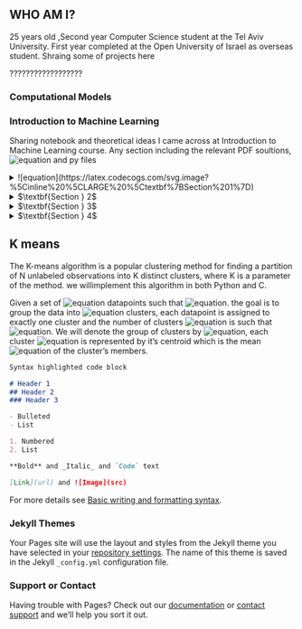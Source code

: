 ## WHO AM I?
25 years old ,Second year Computer Science student at the Tel
Aviv University.
First year completed at the Open University of Israel as overseas student. 
Shraing some of projects here

??????????????????

### Computational Models
### $\textbf{Introduction to Machine Learning}$
 
Sharing notebook and theoretical ideas I came across at Introduction to Machine Learning course.
Any section including the relevant  PDF soultions, ![equation](https://latex.codecogs.com/svg.image?\text{\TeX})   and py files


<details><summary> ![equation](https://latex.codecogs.com/svg.image?%5Cinline%20%5CLARGE%20%5Ctextbf%7BSection%201%7D) </summary>
<p>
  
![equation](https://latex.codecogs.com/svg.image?\textbf{Theory&space;Part}&space;)
\
  [1.1](https://github.com/saarbk/Introduction-to-Machine-Learning/tree/master/Section1.0/section_1.pdf) Linear Algebra
  \
  [1.2](https://github.com/saarbk/Introduction-to-Machine-Learning/tree/master/Section1.0/section_1.pdf) Calculus and Probability
  \
  [1.3](https://github.com/saarbk/Introduction-to-Machine-Learning/tree/master/Section1.0/section_1.pdf) Optimal Classifiers and Decision Rules
  \
  [1.4](https://github.com/saarbk/Introduction-to-Machine-Learning/tree/master/Section1.0/section_1.pdf)  Multivariate normal (or Gaussian) distribution
  
  
![equation](https://latex.codecogs.com/svg.image?\textbf{Programming&space;Part}&space;)
\
[Visualizing the Hoeffding bound.](https://github.com/saarbk/Introduction-to-Machine-Learning/tree/master/Section1.0/plot1.png)
[k-NN algorithm.](https://github.com/saarbk/Introduction-to-Machine-Learning/tree/master/Section1.0/KNN.py)

</p>
</details>

<details><summary>  $\textbf{Section } 2$ </summary>
<p>
  
 ![equation](https://latex.codecogs.com/svg.image?\textbf{Theory&space;Part}&space;)
\
[2.1](https://github.com/saarbk/Introduction-to-Machine-Learning/tree/master/Section2.0/Section2.pdf) PAC learnability of ℓ2-balls around the origin
\
[2.2](https://github.com/saarbk/Introduction-to-Machine-Learning/tree/master/Section2.0/Section2.pdf) PAC in Expectation
\
[2.3](https://github.com/saarbk/Introduction-to-Machine-Learning/tree/master/Section2.0/Section2.pdf) Union Of Intervals 
\
[2.4](https://github.com/saarbk/Introduction-to-Machine-Learning/tree/master/Section2.0/Section2.pdf) Prediction by polynomials
\
[2.5](https://github.com/saarbk/Introduction-to-Machine-Learning/tree/master/Section2.0/Section2.pdf) Structural Risk Minimization

![equation](https://latex.codecogs.com/svg.image?\textbf{Programming&space;Part}&space;)

[Union Of Intervals.](https://github.com/saarbk/Introduction-to-Machine-Learning/tree/master/EX2/union_of_intervals.py)
Study the hypothesis class of a finite
union of disjoint intervals, and the properties of the ERM algorithm for this class.
To review, let the sample space be ![equation](https://latex.codecogs.com/svg.image?X&space;=&space;[0,&space;1]) and assume we study a binary classification problem,i.e. ![equation](https://latex.codecogs.com/svg.image?Y&space;=&space;0,&space;1).
We will try to learn using an hypothesis class that consists of k disjoint intervals. 
define the corresponding hypothesis as  
   
   ![equation](https://latex.codecogs.com/svg.image?%5Cinline%20h_I(x)=%5Cbegin%7Bcases%7D1%20&%5Ctext%7Bif%20%7D%20x%5Cin%20%5Bl_1,u_1%5D%5Ccup%20%5Cdots%20%5Ccup%20%5Bl_k,u_k%5D%20%5C%5C1%20&%5Ctext%7Botherwise%7D%20%20%20%20%20%20%20%20%20%20%20%20%20%20%20%20%20%20%20%20%20%20%20%20%20%20%20%20%20%20%5Cend%7Bcases%7D)
  
</p>
</details>

<details><summary>  $\textbf{Section } 3$ </summary>
<p>
 
 ![equation](https://latex.codecogs.com/svg.image?\textbf{Theory&space;Part}&space;)
\
[3.1](https://github.com/saarbk/Introduction-to-Machine-Learning/tree/master/Section3.0/section3.pdf) Step-size Perceptron
\
[3.2](https://github.com/saarbk/Introduction-to-Machine-Learning/tree/master/Section3.0/section3.pdf) Convex functions
\
[3.3](https://github.com/saarbk/Introduction-to-Machine-Learning/tree/master/Section3.0/section3.pdf) GD with projection
\
[3.4](https://github.com/saarbk/Introduction-to-Machine-Learning/tree/master/Section3.0/section3.pdf) Gradient Descent on Smooth Functions

![equation](https://latex.codecogs.com/svg.image?\textbf{Programming&space;Part}&space;)

[SGD for Hinge loss.](Section3.0/sgd.py)
In the file skeleton sgd.py there is an helper function. The function reads the examples labelled 0, 8 
and returns them with the labels −1/+1. In case you are unable to
read the MNIST data with the provided script, you can download the file from [ Here](https://github.com/amplab/datasciencesp14/blob/master/lab7/mldata/mnist-original.mat). 

![equation](https://latex.codecogs.com/svg.image?\inline&space;\large&space;\bg{red}\ell(y)_{hinge}=\max&space;(0,1-\mathbf{x}_i&space;y_i))


[SGD for log-loss.](Section3.0/sgd.py)
In this exercise we will optimize the log loss defined
as follows:

![equation](https://latex.codecogs.com/svg.image?\ell_{log}(\mathbf{w},x,y)&space;=&space;\log(1&plus;e^{-y\mathbf{w}\cdot&space;x})) 
  
</p>
</details>

<details><summary>  $\textbf{Section } 4$ </summary>
<p>
 
 ![equation](https://latex.codecogs.com/svg.image?\textbf{Theory&space;Part}&space;)
\
[4.1](https://github.com/saarbk/Introduction-to-Machine-Learning/tree/master/Section4.0/section_4.pdf) SVM with multiple classes
\
[4.2](https://github.com/saarbk/Introduction-to-Machine-Learning/tree/master/Section4.0/section_4.pdf) Soft-SVM bound using hard-SVM
\
[4.3](https://github.com/saarbk/Introduction-to-Machine-Learning/tree/master/Section4.0/section_4.pdf) Separability using polynomial kernel
\
[4.4](https://github.com/saarbk/Introduction-to-Machine-Learning/tree/master/Section4.0/section_4.pdf) Expressivity of ReLU networks
\
[4.5](https://github.com/saarbk/Introduction-to-Machine-Learning/tree/master/Section4.0/section_4.pdf) Implementing boolean functions using ReLU networks. 

![equation](https://latex.codecogs.com/svg.image?\textbf{Programming&space;Part}&space;)

[SVM](https://github.com/saarbk/Introduction-to-Machine-Learning/tree/master/Section4.0/svm.py)
Exploring different polynomial kernel degrees for
SVM. We will use an existing implementation of SVM, the SVC class from `sklearn.svm.`


[Neural Networks](https://github.com/saarbk/Introduction-to-Machine-Learning/tree/master/Section4.0/svm.py)
we will implement the back-propagation
algorithm for training a neural network. We will work with the MNIST data set that consists
of 60000 28x28 gray scale images with values of 0 to 1.
Define the log-loss on a single example

![equation](https://latex.codecogs.com/svg.image?%5Cinline%20%5Cell_%7B(%5Cmathbf%7Bx,y%7D)%7D(W)=-%5Cmathbf%7By%7D%5Clog%5Cmathbf%7Bz%7D_L(%5Cmathbf%7Bx;%5Cmathcal%7BW%7D%7D))

And the loss we want to minimize is

![equation](https://latex.codecogs.com/svg.image?%5Cinline%20%5Cell(%5Cmathcal%7BW%7D)=%5Cfrac%7B1%7D%7Bn%7D%5Csum_%7Bi=1%7D%5E%7Bn%7D%5Cell%20(%5Cmathbf%7Bx%7D_i,%5Cmathbf%7By%7D_i)(%5Cmathcal%7BW%7D)=%5Cfrac%7B1%7D%7Bn%7D%5Csum_%7Bi=1%7D%5E%7Bn%7D-%5Cmathbf%7By%7D_i%5Cast%20%5Clog%20%5Cmathbf%7Bz%7D_L(%5Cmathbf%7Bx%7D_i;%5Cmathcal%7BW%7D))

 
</p>
</details>




## K means
The K-means algorithm is a popular clustering method for finding a partition of N 
unlabeled observations into K distinct clusters, where K is a parameter of the method.
we willimplement this algorithm in both Python and C. 

Given a set of ![equation](https://latex.codecogs.com/svg.image?\mathbb{N}) datapoints such that ![equation](https://latex.codecogs.com/svg.image?x_1,x_2\dots&space;x_n&space;\in&space;\mathbb{R}^d). the goal is to group the data into ![equation](https://latex.codecogs.com/svg.image?k\in&space;\mathbb{N}) clusters,
each datapoint is assigned to exactly one cluster and the number of clusters ![equation](https://latex.codecogs.com/svg.image?k) is such that ![equation](https://latex.codecogs.com/svg.image?1<k<n).
We will denote the group of clusters by ![equation](https://latex.codecogs.com/svg.image?S_1,&space;S_2,&space;\dots&space;,&space;S_k), each cluster ![equation](https://latex.codecogs.com/svg.image?S_j)  is represented by it’s centroid
which is the mean ![equation](https://latex.codecogs.com/svg.image?\mu_j&space;\in&space;\mathbb{R}^d) of the cluster’s members.
```markdown
Syntax highlighted code block

# Header 1
## Header 2
### Header 3

- Bulleted
- List

1. Numbered
2. List

**Bold** and _Italic_ and `Code` text

[Link](url) and ![Image](src)
```

For more details see [Basic writing and formatting syntax](https://docs.github.com/en/github/writing-on-github/getting-started-with-writing-and-formatting-on-github/basic-writing-and-formatting-syntax).

### Jekyll Themes

Your Pages site will use the layout and styles from the Jekyll theme you have selected in your [repository settings](https://github.com/saarbk/saarbk.github.io/settings/pages). The name of this theme is saved in the Jekyll `_config.yml` configuration file.

### Support or Contact

Having trouble with Pages? Check out our [documentation](https://docs.github.com/categories/github-pages-basics/) or [contact support](https://support.github.com/contact) and we’ll help you sort it out.
